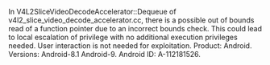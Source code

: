In V4L2SliceVideoDecodeAccelerator::Dequeue of v4l2_slice_video_decode_accelerator.cc, there is a possible out of bounds read of a function pointer due to an incorrect bounds check. This could lead to local escalation of privilege with no additional execution privileges needed. User interaction is not needed for exploitation. Product: Android. Versions: Android-8.1 Android-9. Android ID: A-112181526.